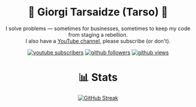 <h1 align="center">
  🦍 Giorgi Tarsaidze (Tarso) 🧙
</h1>

<p align="center">
  I solve problems — sometimes for businesses, sometimes to keep my code from staging a rebellion. 
  <br>
  I also have a <a href="https://www.youtube.com/channel/UC87DudTNx-NrCgaoHHjF7jw">YouTube channel</a>, please subscribe (or don't).
</p>

<p align="center">
  <a href="https://www.youtube.com/channel/UC87DudTNx-NrCgaoHHjF7jw">
    <img alt="youtube subscribers" title="Subscribe to my YouTube channel" src="https://custom-icon-badges.demolab.com/youtube/channel/subscribers/UC87DudTNx-NrCgaoHHjF7jw?color=%23E05D44&label=SUBSCRIBE&logo=video&logoColor=white&style=for-the-badge&labelColor=CE4630"/></a> 
  <a href="https://github.com/GiorgiTarsaidze?tab=followers">
    <img alt="github followers" title="Github Followers" src="https://custom-icon-badges.demolab.com/github/followers/GiorgiTarsaidze?color=236ad3&labelColor=1155ba&style=for-the-badge&logo=person-add&label=Follow&logoColor=white"/></a>
  <a href="https://github.com/GiorgiTarsaidze">
    <img alt="github views" title="Github Profile Views" src="https://komarev.com/ghpvc/?username=GiorgiTarsaidze&style=for-the-badge"/></a>
</p>
<h1 align="center">
📊 Stats
</h1>

<p align="center">
  <a href="https://git.io/streak-stats"><img src="https://streak-stats.demolab.com?user=GiorgiTarsaidze&theme=soft-green&card_width=700&card_height=300" alt="GitHub Streak" /></a>
  <br>
</p>
